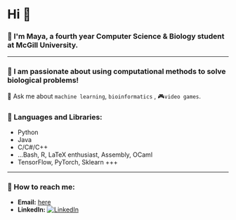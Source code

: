 # Hi 👋

### 🌱 I'm Maya, a fourth year Computer Science & Biology student at McGill University.     
--------------------------------------------------------------------
### 🧬 I am passionate about using computational methods to solve biological problems!

💬 Ask me about ```machine learning```, ```bioinformatics``` , 🎮```video games```.  
  
### 🌟 Languages and Libraries: 
- Python  
- Java  
- C/C#/C++  
- ...Bash, R, LaTeX enthusiast, Assembly, OCaml  
- TensorFlow, PyTorch, Sklearn +++

--------------------------------------------------------------------
### 🌟 How to reach me:  
- **Email:** [here](mailto:maya.arvanitis@mail.mcgill.ca)   
- **LinkedIn:** [![LinkedIn](https://img.shields.io/badge/LinkedIn-Connect-blue)](https://www.linkedin.com/in/maya-arvanitis-771853170)
